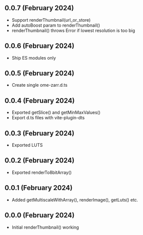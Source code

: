 
0.0.7 (February 2024)
---------------------

- Support renderThumbnail(url_or_store)
- Add autoBoost param to renderThumbnail()
- renderThumbnail() throws Error if lowest resolution is too big

0.0.6 (February 2024)
---------------------

- Ship ES modules only

0.0.5 (February 2024)
---------------------

- Create single ome-zarr.d.ts

0.0.4 (February 2024)
---------------------

- Exported getSlice() and getMinMaxValues()
- Export d.ts files with vite-plugin-dts

0.0.3 (February 2024)
---------------------

- Exported LUTS

0.0.2 (February 2024)
---------------------

- Exported renderTo8bitArray()

0.0.1 (February 2024)
---------------------

- Added getMultiscaleWithArray(), renderImage(), getLuts() etc.

0.0.0 (February 2024)
---------------------

- Initial renderThumbnail() working
